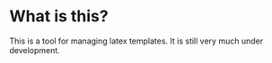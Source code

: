 # What is this?
This is a tool for managing latex templates. It is still very much under development.
